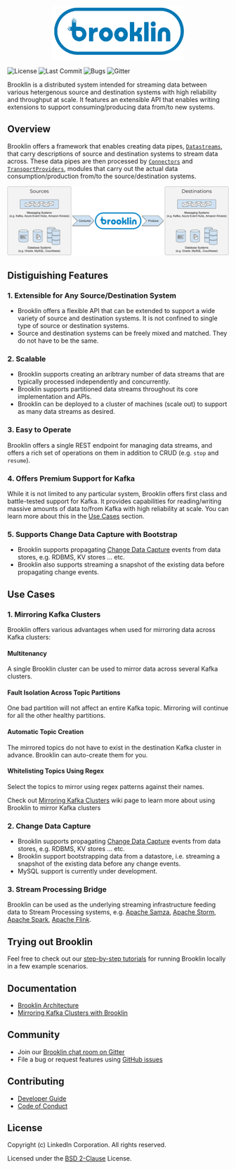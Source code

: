 <p align="center">
  <img src="images/brooklin-logo.svg" width="300">
</p>
 
![License](https://img.shields.io/github/license/linkedin/brooklin.svg?style=popout)
![Last Commit](https://img.shields.io/github/last-commit/linkedin/brooklin.svg?style=popout)
![Bugs](https://img.shields.io/github/issues/linkedin/brooklin/bug.svg?color=orange?style=popout)
![Gitter](https://img.shields.io/gitter/room/linkedin/kafka.svg?style=popout)

Brooklin is a distributed system intended for streaming data between various hetergenous source and destination systems with high reliability and throughput at scale. It features an extensible API that enables writing extensions to support consuming/producing data from/to new systems.

## Overview

Brooklin offers a framework that enables creating data pipes, [`Datastreams`](https://github.com/linkedin/Brooklin/wiki/Brooklin-Architecture#datastream), that carry descriptions of source and destination systems to stream data across. These data pipes are then processed by [`Connectors`](https://github.com/linkedin/Brooklin/wiki/Brooklin-Architecture#connector) and [`TransportProviders`](https://github.com/linkedin/brooklin/blob/master/datastream-server-api/src/main/java/com/linkedin/datastream/server/api/transport/TransportProvider.java), modules that carry out the actual data consumption/production from/to the source/destination systems.

![Brooklin Overview](images/brooklin-overview.svg)

## Distiguishing Features

### 1. Extensible for Any Source/Destination System
- Brooklin offers a flexible API that can be extended to support a wide variety of source and destination systems. It is not confined to single type of source or destination systems.
- Source and destination systems can be freely mixed and matched. They do not have to be the same.

### 2. Scalable
- Brooklin supports creating an aribtrary number of data streams that are typically processed independently and concurrently.
- Brooklin supports partitioned data streams throughout its core implementation and APIs.
- Brooklin can be deployed to a cluster of machines (scale out) to support as many data streams as desired.

### 3. Easy to Operate
Brooklin offers a single REST endpoint for managing data streams, and offers a rich set of operations on them in addition to CRUD (e.g. `stop` and `resume`).

### 4. Offers Premium Support for Kafka
While it is not limited to any particular system, Brooklin offers first class and battle-tested support for Kafka. It provides capabilities for reading/writing massive amounts of data to/from Kafka with high reliability at scale. You can learn more about this in the [Use Cases](#use-cases) section.

### 5. Supports Change Data Capture with Bootstrap
- Brooklin supports propagating [Change Data Capture](https://en.wikipedia.org/wiki/Change_data_capture) events from data stores, e.g. RDBMS, KV stores ... etc. 
- Brooklin also supports streaming a snapshot of the existing data before propagating change events.

## Use Cases

### 1. Mirroring Kafka Clusters
Brooklin offers various advantages when used for mirroring data across Kafka clusters:

#### Multitenancy
A single Brooklin cluster can be used to mirror data across several Kafka clusters.

#### Fault Isolation Across Topic Partitions
One bad partition will not affect an entire Kafka topic. Mirroring will continue for all the other healthy partitions.

#### Automatic Topic Creation
The mirrored topics do not have to exist in the destination Kafka cluster in advance. Brooklin can auto-create them for you.

#### Whitelisting Topics Using Regex
Select the topics to mirror using regex patterns against their names.

Check out [Mirroring Kafka Clusters](https://github.com/linkedin/brooklin/wiki/mirroring-kafka-clusters) wiki page to learn more about using Brooklin to mirror Kafka clusters

### 2. Change Data Capture
- Brooklin supports propagating [Change Data Capture](https://en.wikipedia.org/wiki/Change_data_capture) events from data stores, e.g. RDBMS, KV stores ... etc. 
- Brooklin support bootstrapping data from a datastore, i.e. streaming a snapshot of the existing data before any change events.
- MySQL support is currently under development.

### 3. Stream Processing Bridge
Brooklin can be used as the underlying streaming infrastructure feeding data to Stream Processing systems, e.g. [Apache Samza](http://samza.apache.org/), [Apache Storm](https://storm.apache.org/), [Apache Spark](https://spark.apache.org/), [Apache Flink](https://flink.apache.org/).

## Trying out Brooklin
Feel free to check out our [step-by-step tutorials](https://github.com/linkedin/brooklin/wiki/test-driving-brooklin) for running Brooklin locally in a few example scenarios.

## Documentation
- [Brooklin Architecture](https://github.com/linkedin/brooklin/wiki)
- [Mirroring Kafka Clusters with Brooklin](https://github.com/linkedin/brooklin/wiki/mirroring-kafka-clusters)

## Community
- Join our [Brooklin chat room on Gitter](https://gitter.im/linkedin/brooklin)
- File a bug or request features using [GitHub issues](https://github.com/linkedin/Brooklin/issues)

## Contributing
- [Developer Guide](https://github.com/linkedin/Brooklin/wiki/Developer-Guide)
- [Code of Conduct](https://github.com/linkedin/brooklin/blob/master/CODE_OF_CONDUCT.md)

## License
Copyright (c) LinkedIn Corporation. All rights reserved.

Licensed under the [BSD 2-Clause](https://github.com/linkedin/brooklin/blob/master/LICENSE) License.
